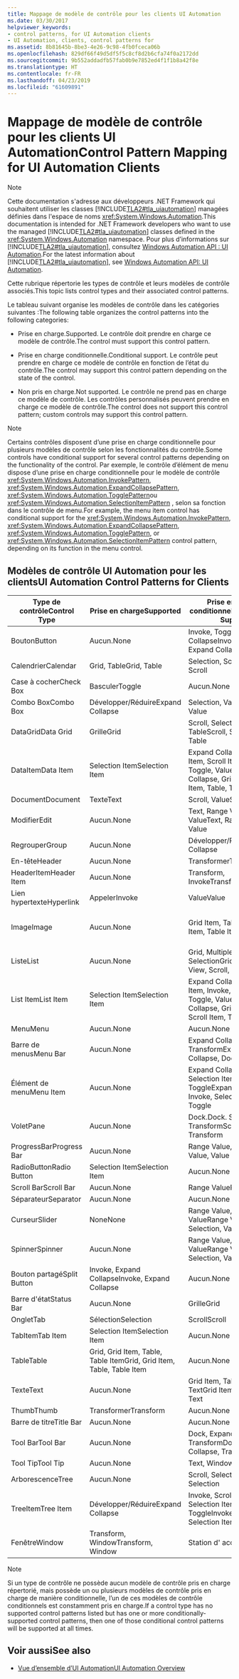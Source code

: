 ```yaml
---
title: Mappage de modèle de contrôle pour les clients UI Automation
ms.date: 03/30/2017
helpviewer_keywords:
- control patterns, for UI Automation clients
- UI Automation, clients, control patterns for
ms.assetid: 8b81645b-8be3-4e26-9c98-4fb0fceca06b
ms.openlocfilehash: 829df66f49d5df5f5c8cf8d2b6cfa74f0a2172dd
ms.sourcegitcommit: 9b552addadfb57fab0b9e7852ed4f1f1b8a42f8e
ms.translationtype: HT
ms.contentlocale: fr-FR
ms.lasthandoff: 04/23/2019
ms.locfileid: "61609891"
---
```

# <a name="control-pattern-mapping-for-ui-automation-clients"></a><span data-ttu-id="a9bbe-102">Mappage de modèle de contrôle pour les clients UI Automation</span><span class="sxs-lookup"><span data-stu-id="a9bbe-102">Control Pattern Mapping for UI Automation Clients</span></span>
> [!NOTE]
>  <span data-ttu-id="a9bbe-103">Cette documentation s'adresse aux développeurs .NET Framework qui souhaitent utiliser les classes [!INCLUDE[TLA2#tla_uiautomation](../../../includes/tla2sharptla-uiautomation-md.md)] managées définies dans l'espace de noms <xref:System.Windows.Automation>.</span><span class="sxs-lookup"><span data-stu-id="a9bbe-103">This documentation is intended for .NET Framework developers who want to use the managed [!INCLUDE[TLA2#tla_uiautomation](../../../includes/tla2sharptla-uiautomation-md.md)] classes defined in the <xref:System.Windows.Automation> namespace.</span></span> <span data-ttu-id="a9bbe-104">Pour plus d’informations sur [!INCLUDE[TLA2#tla_uiautomation](../../../includes/tla2sharptla-uiautomation-md.md)], consultez [Windows Automation API : UI Automation](https://go.microsoft.com/fwlink/?LinkID=156746).</span><span class="sxs-lookup"><span data-stu-id="a9bbe-104">For the latest information about [!INCLUDE[TLA2#tla_uiautomation](../../../includes/tla2sharptla-uiautomation-md.md)], see [Windows Automation API: UI Automation](https://go.microsoft.com/fwlink/?LinkID=156746).</span></span>  
  
 <span data-ttu-id="a9bbe-105">Cette rubrique répertorie les types de contrôle et leurs modèles de contrôle associés.</span><span class="sxs-lookup"><span data-stu-id="a9bbe-105">This topic lists control types and their associated control patterns.</span></span>  
  
 <span data-ttu-id="a9bbe-106">Le tableau suivant organise les modèles de contrôle dans les catégories suivantes :</span><span class="sxs-lookup"><span data-stu-id="a9bbe-106">The following table organizes the control patterns into the following categories:</span></span>  
  
- <span data-ttu-id="a9bbe-107">Prise en charge.</span><span class="sxs-lookup"><span data-stu-id="a9bbe-107">Supported.</span></span> <span data-ttu-id="a9bbe-108">Le contrôle doit prendre en charge ce modèle de contrôle.</span><span class="sxs-lookup"><span data-stu-id="a9bbe-108">The control must support this control pattern.</span></span>  
  
- <span data-ttu-id="a9bbe-109">Prise en charge conditionnelle.</span><span class="sxs-lookup"><span data-stu-id="a9bbe-109">Conditional support.</span></span> <span data-ttu-id="a9bbe-110">Le contrôle peut prendre en charge ce modèle de contrôle en fonction de l’état du contrôle.</span><span class="sxs-lookup"><span data-stu-id="a9bbe-110">The control may support this control pattern depending on the state of the control.</span></span>  
  
- <span data-ttu-id="a9bbe-111">Non pris en charge.</span><span class="sxs-lookup"><span data-stu-id="a9bbe-111">Not supported.</span></span> <span data-ttu-id="a9bbe-112">Le contrôle ne prend pas en charge ce modèle de contrôle. Les contrôles personnalisés peuvent prendre en charge ce modèle de contrôle.</span><span class="sxs-lookup"><span data-stu-id="a9bbe-112">The control does not support this control pattern; custom controls may support this control pattern.</span></span>  
  
> [!NOTE]
>  <span data-ttu-id="a9bbe-113">Certains contrôles disposent d’une prise en charge conditionnelle pour plusieurs modèles de contrôle selon les fonctionnalités du contrôle.</span><span class="sxs-lookup"><span data-stu-id="a9bbe-113">Some controls have conditional support for several control patterns depending on the functionality of the control.</span></span> <span data-ttu-id="a9bbe-114">Par exemple, le contrôle d’élément de menu dispose d’une prise en charge conditionnelle pour le modèle de contrôle <xref:System.Windows.Automation.InvokePattern>, <xref:System.Windows.Automation.ExpandCollapsePattern>, <xref:System.Windows.Automation.TogglePattern>ou <xref:System.Windows.Automation.SelectionItemPattern> , selon sa fonction dans le contrôle de menu.</span><span class="sxs-lookup"><span data-stu-id="a9bbe-114">For example, the menu item control has conditional support for the <xref:System.Windows.Automation.InvokePattern>, <xref:System.Windows.Automation.ExpandCollapsePattern>, <xref:System.Windows.Automation.TogglePattern>, or <xref:System.Windows.Automation.SelectionItemPattern> control pattern, depending on its function in the menu control.</span></span>  
  
<a name="control_mapping_clients"></a>   
## <a name="ui-automation-control-patterns-for-clients"></a><span data-ttu-id="a9bbe-115">Modèles de contrôle UI Automation pour les clients</span><span class="sxs-lookup"><span data-stu-id="a9bbe-115">UI Automation Control Patterns for Clients</span></span>  
  
|<span data-ttu-id="a9bbe-116">Type de contrôle</span><span class="sxs-lookup"><span data-stu-id="a9bbe-116">Control Type</span></span>|<span data-ttu-id="a9bbe-117">Prise en charge</span><span class="sxs-lookup"><span data-stu-id="a9bbe-117">Supported</span></span>|<span data-ttu-id="a9bbe-118">Prise en charge conditionnelle</span><span class="sxs-lookup"><span data-stu-id="a9bbe-118">Conditional Support</span></span>|<span data-ttu-id="a9bbe-119">Non prise en charge</span><span class="sxs-lookup"><span data-stu-id="a9bbe-119">Not Supported</span></span>|  
|------------------|---------------|-------------------------|-------------------|  
|<span data-ttu-id="a9bbe-120">Bouton</span><span class="sxs-lookup"><span data-stu-id="a9bbe-120">Button</span></span>|<span data-ttu-id="a9bbe-121">Aucun.</span><span class="sxs-lookup"><span data-stu-id="a9bbe-121">None</span></span>|<span data-ttu-id="a9bbe-122">Invoke, Toggle, Expand Collapse</span><span class="sxs-lookup"><span data-stu-id="a9bbe-122">Invoke, Toggle, Expand Collapse</span></span>|<span data-ttu-id="a9bbe-123">Aucun.</span><span class="sxs-lookup"><span data-stu-id="a9bbe-123">None</span></span>|  
|<span data-ttu-id="a9bbe-124">Calendrier</span><span class="sxs-lookup"><span data-stu-id="a9bbe-124">Calendar</span></span>|<span data-ttu-id="a9bbe-125">Grid, Table</span><span class="sxs-lookup"><span data-stu-id="a9bbe-125">Grid, Table</span></span>|<span data-ttu-id="a9bbe-126">Selection, Scroll</span><span class="sxs-lookup"><span data-stu-id="a9bbe-126">Selection, Scroll</span></span>|<span data-ttu-id="a9bbe-127">Value</span><span class="sxs-lookup"><span data-stu-id="a9bbe-127">Value</span></span>|  
|<span data-ttu-id="a9bbe-128">Case à cocher</span><span class="sxs-lookup"><span data-stu-id="a9bbe-128">Check Box</span></span>|<span data-ttu-id="a9bbe-129">Basculer</span><span class="sxs-lookup"><span data-stu-id="a9bbe-129">Toggle</span></span>|<span data-ttu-id="a9bbe-130">Aucun.</span><span class="sxs-lookup"><span data-stu-id="a9bbe-130">None</span></span>|<span data-ttu-id="a9bbe-131">Aucun.</span><span class="sxs-lookup"><span data-stu-id="a9bbe-131">None</span></span>|  
|<span data-ttu-id="a9bbe-132">Combo Box</span><span class="sxs-lookup"><span data-stu-id="a9bbe-132">Combo Box</span></span>|<span data-ttu-id="a9bbe-133">Développer/Réduire</span><span class="sxs-lookup"><span data-stu-id="a9bbe-133">Expand Collapse</span></span>|<span data-ttu-id="a9bbe-134">Selection, Value</span><span class="sxs-lookup"><span data-stu-id="a9bbe-134">Selection, Value</span></span>|<span data-ttu-id="a9bbe-135">Scroll</span><span class="sxs-lookup"><span data-stu-id="a9bbe-135">Scroll</span></span>|  
|<span data-ttu-id="a9bbe-136">DataGrid</span><span class="sxs-lookup"><span data-stu-id="a9bbe-136">Data Grid</span></span>|<span data-ttu-id="a9bbe-137">Grille</span><span class="sxs-lookup"><span data-stu-id="a9bbe-137">Grid</span></span>|<span data-ttu-id="a9bbe-138">Scroll, Selection, Table</span><span class="sxs-lookup"><span data-stu-id="a9bbe-138">Scroll, Selection, Table</span></span>|<span data-ttu-id="a9bbe-139">Aucun.</span><span class="sxs-lookup"><span data-stu-id="a9bbe-139">None</span></span>|  
|<span data-ttu-id="a9bbe-140">DataItem</span><span class="sxs-lookup"><span data-stu-id="a9bbe-140">Data Item</span></span>|<span data-ttu-id="a9bbe-141">Selection Item</span><span class="sxs-lookup"><span data-stu-id="a9bbe-141">Selection Item</span></span>|<span data-ttu-id="a9bbe-142">Expand Collapse, Grid Item, Scroll Item, Table, Toggle, Value</span><span class="sxs-lookup"><span data-stu-id="a9bbe-142">Expand Collapse, Grid Item, Scroll Item, Table, Toggle, Value</span></span>|<span data-ttu-id="a9bbe-143">Aucun.</span><span class="sxs-lookup"><span data-stu-id="a9bbe-143">None</span></span>|  
|<span data-ttu-id="a9bbe-144">Document</span><span class="sxs-lookup"><span data-stu-id="a9bbe-144">Document</span></span>|<span data-ttu-id="a9bbe-145">Texte</span><span class="sxs-lookup"><span data-stu-id="a9bbe-145">Text</span></span>|<span data-ttu-id="a9bbe-146">Scroll, Value</span><span class="sxs-lookup"><span data-stu-id="a9bbe-146">Scroll, Value</span></span>|<span data-ttu-id="a9bbe-147">Aucun.</span><span class="sxs-lookup"><span data-stu-id="a9bbe-147">None</span></span>|  
|<span data-ttu-id="a9bbe-148">Modifier</span><span class="sxs-lookup"><span data-stu-id="a9bbe-148">Edit</span></span>|<span data-ttu-id="a9bbe-149">Aucun.</span><span class="sxs-lookup"><span data-stu-id="a9bbe-149">None</span></span>|<span data-ttu-id="a9bbe-150">Text, Range Value, Value</span><span class="sxs-lookup"><span data-stu-id="a9bbe-150">Text, Range Value, Value</span></span>|<span data-ttu-id="a9bbe-151">Aucun.</span><span class="sxs-lookup"><span data-stu-id="a9bbe-151">None</span></span>|  
|<span data-ttu-id="a9bbe-152">Regrouper</span><span class="sxs-lookup"><span data-stu-id="a9bbe-152">Group</span></span>|<span data-ttu-id="a9bbe-153">Aucun.</span><span class="sxs-lookup"><span data-stu-id="a9bbe-153">None</span></span>|<span data-ttu-id="a9bbe-154">Développer/Réduire</span><span class="sxs-lookup"><span data-stu-id="a9bbe-154">Expand Collapse</span></span>|<span data-ttu-id="a9bbe-155">Aucun.</span><span class="sxs-lookup"><span data-stu-id="a9bbe-155">None</span></span>|  
|<span data-ttu-id="a9bbe-156">En-tête</span><span class="sxs-lookup"><span data-stu-id="a9bbe-156">Header</span></span>|<span data-ttu-id="a9bbe-157">Aucun.</span><span class="sxs-lookup"><span data-stu-id="a9bbe-157">None</span></span>|<span data-ttu-id="a9bbe-158">Transformer</span><span class="sxs-lookup"><span data-stu-id="a9bbe-158">Transform</span></span>|<span data-ttu-id="a9bbe-159">Aucun.</span><span class="sxs-lookup"><span data-stu-id="a9bbe-159">None</span></span>|  
|<span data-ttu-id="a9bbe-160">HeaderItem</span><span class="sxs-lookup"><span data-stu-id="a9bbe-160">Header Item</span></span>|<span data-ttu-id="a9bbe-161">Aucun.</span><span class="sxs-lookup"><span data-stu-id="a9bbe-161">None</span></span>|<span data-ttu-id="a9bbe-162">Transform, Invoke</span><span class="sxs-lookup"><span data-stu-id="a9bbe-162">Transform, Invoke</span></span>|<span data-ttu-id="a9bbe-163">Aucun.</span><span class="sxs-lookup"><span data-stu-id="a9bbe-163">None</span></span>|  
|<span data-ttu-id="a9bbe-164">Lien hypertexte</span><span class="sxs-lookup"><span data-stu-id="a9bbe-164">Hyperlink</span></span>|<span data-ttu-id="a9bbe-165">Appeler</span><span class="sxs-lookup"><span data-stu-id="a9bbe-165">Invoke</span></span>|<span data-ttu-id="a9bbe-166">Value</span><span class="sxs-lookup"><span data-stu-id="a9bbe-166">Value</span></span>|<span data-ttu-id="a9bbe-167">Aucun.</span><span class="sxs-lookup"><span data-stu-id="a9bbe-167">None</span></span>|  
|<span data-ttu-id="a9bbe-168">Image</span><span class="sxs-lookup"><span data-stu-id="a9bbe-168">Image</span></span>|<span data-ttu-id="a9bbe-169">Aucun.</span><span class="sxs-lookup"><span data-stu-id="a9bbe-169">None</span></span>|<span data-ttu-id="a9bbe-170">Grid Item, Table Item</span><span class="sxs-lookup"><span data-stu-id="a9bbe-170">Grid Item, Table Item</span></span>|<span data-ttu-id="a9bbe-171">Invoke, Selection Item</span><span class="sxs-lookup"><span data-stu-id="a9bbe-171">Invoke, Selection Item</span></span>|  
|<span data-ttu-id="a9bbe-172">Liste</span><span class="sxs-lookup"><span data-stu-id="a9bbe-172">List</span></span>|<span data-ttu-id="a9bbe-173">Aucun.</span><span class="sxs-lookup"><span data-stu-id="a9bbe-173">None</span></span>|<span data-ttu-id="a9bbe-174">Grid, Multiple View, Scroll, Selection</span><span class="sxs-lookup"><span data-stu-id="a9bbe-174">Grid, Multiple View, Scroll, Selection</span></span>|<span data-ttu-id="a9bbe-175">Table</span><span class="sxs-lookup"><span data-stu-id="a9bbe-175">Table</span></span>|  
|<span data-ttu-id="a9bbe-176">List Item</span><span class="sxs-lookup"><span data-stu-id="a9bbe-176">List Item</span></span>|<span data-ttu-id="a9bbe-177">Selection Item</span><span class="sxs-lookup"><span data-stu-id="a9bbe-177">Selection Item</span></span>|<span data-ttu-id="a9bbe-178">Expand Collapse, Grid Item, Invoke, Scroll Item, Toggle, Value</span><span class="sxs-lookup"><span data-stu-id="a9bbe-178">Expand Collapse, Grid Item, Invoke, Scroll Item, Toggle, Value</span></span>|<span data-ttu-id="a9bbe-179">Aucun.</span><span class="sxs-lookup"><span data-stu-id="a9bbe-179">None</span></span>|  
|<span data-ttu-id="a9bbe-180">Menu</span><span class="sxs-lookup"><span data-stu-id="a9bbe-180">Menu</span></span>|<span data-ttu-id="a9bbe-181">Aucun.</span><span class="sxs-lookup"><span data-stu-id="a9bbe-181">None</span></span>|<span data-ttu-id="a9bbe-182">Aucun.</span><span class="sxs-lookup"><span data-stu-id="a9bbe-182">None</span></span>|<span data-ttu-id="a9bbe-183">Aucun.</span><span class="sxs-lookup"><span data-stu-id="a9bbe-183">None</span></span>|  
|<span data-ttu-id="a9bbe-184">Barre de menus</span><span class="sxs-lookup"><span data-stu-id="a9bbe-184">Menu Bar</span></span>|<span data-ttu-id="a9bbe-185">Aucun.</span><span class="sxs-lookup"><span data-stu-id="a9bbe-185">None</span></span>|<span data-ttu-id="a9bbe-186">Expand Collapse, Dock, Transform</span><span class="sxs-lookup"><span data-stu-id="a9bbe-186">Expand Collapse, Dock, Transform</span></span>|<span data-ttu-id="a9bbe-187">Aucun.</span><span class="sxs-lookup"><span data-stu-id="a9bbe-187">None</span></span>|  
|<span data-ttu-id="a9bbe-188">Élément de menu</span><span class="sxs-lookup"><span data-stu-id="a9bbe-188">Menu Item</span></span>|<span data-ttu-id="a9bbe-189">Aucun.</span><span class="sxs-lookup"><span data-stu-id="a9bbe-189">None</span></span>|<span data-ttu-id="a9bbe-190">Expand Collapse, Invoke, Selection Item, Toggle</span><span class="sxs-lookup"><span data-stu-id="a9bbe-190">Expand Collapse, Invoke, Selection Item, Toggle</span></span>|<span data-ttu-id="a9bbe-191">Aucun.</span><span class="sxs-lookup"><span data-stu-id="a9bbe-191">None</span></span>|  
|<span data-ttu-id="a9bbe-192">Volet</span><span class="sxs-lookup"><span data-stu-id="a9bbe-192">Pane</span></span>|<span data-ttu-id="a9bbe-193">Aucun.</span><span class="sxs-lookup"><span data-stu-id="a9bbe-193">None</span></span>|<span data-ttu-id="a9bbe-194">Dock.</span><span class="sxs-lookup"><span data-stu-id="a9bbe-194">Dock.</span></span> <span data-ttu-id="a9bbe-195">Scroll, Transform</span><span class="sxs-lookup"><span data-stu-id="a9bbe-195">Scroll, Transform</span></span>|<span data-ttu-id="a9bbe-196">Fenêtre</span><span class="sxs-lookup"><span data-stu-id="a9bbe-196">Window</span></span>|  
|<span data-ttu-id="a9bbe-197">ProgressBar</span><span class="sxs-lookup"><span data-stu-id="a9bbe-197">Progress Bar</span></span>|<span data-ttu-id="a9bbe-198">Aucun.</span><span class="sxs-lookup"><span data-stu-id="a9bbe-198">None</span></span>|<span data-ttu-id="a9bbe-199">Range Value, Value</span><span class="sxs-lookup"><span data-stu-id="a9bbe-199">Range Value, Value</span></span>|<span data-ttu-id="a9bbe-200">Aucun.</span><span class="sxs-lookup"><span data-stu-id="a9bbe-200">None</span></span>|  
|<span data-ttu-id="a9bbe-201">RadioButton</span><span class="sxs-lookup"><span data-stu-id="a9bbe-201">Radio Button</span></span>|<span data-ttu-id="a9bbe-202">Selection Item</span><span class="sxs-lookup"><span data-stu-id="a9bbe-202">Selection Item</span></span>|<span data-ttu-id="a9bbe-203">Aucun.</span><span class="sxs-lookup"><span data-stu-id="a9bbe-203">None</span></span>|<span data-ttu-id="a9bbe-204">Basculer</span><span class="sxs-lookup"><span data-stu-id="a9bbe-204">Toggle</span></span>|  
|<span data-ttu-id="a9bbe-205">Scroll Bar</span><span class="sxs-lookup"><span data-stu-id="a9bbe-205">Scroll Bar</span></span>|<span data-ttu-id="a9bbe-206">Aucun.</span><span class="sxs-lookup"><span data-stu-id="a9bbe-206">None</span></span>|<span data-ttu-id="a9bbe-207">Range Value</span><span class="sxs-lookup"><span data-stu-id="a9bbe-207">Range Value</span></span>|<span data-ttu-id="a9bbe-208">Scroll</span><span class="sxs-lookup"><span data-stu-id="a9bbe-208">Scroll</span></span>|  
|<span data-ttu-id="a9bbe-209">Séparateur</span><span class="sxs-lookup"><span data-stu-id="a9bbe-209">Separator</span></span>|<span data-ttu-id="a9bbe-210">Aucun.</span><span class="sxs-lookup"><span data-stu-id="a9bbe-210">None</span></span>|<span data-ttu-id="a9bbe-211">Aucun.</span><span class="sxs-lookup"><span data-stu-id="a9bbe-211">None</span></span>|<span data-ttu-id="a9bbe-212">Aucun.</span><span class="sxs-lookup"><span data-stu-id="a9bbe-212">None</span></span>|  
|<span data-ttu-id="a9bbe-213">Curseur</span><span class="sxs-lookup"><span data-stu-id="a9bbe-213">Slider</span></span>|<span data-ttu-id="a9bbe-214">None</span><span class="sxs-lookup"><span data-stu-id="a9bbe-214">None</span></span>|<span data-ttu-id="a9bbe-215">Range Value, Selection, Value</span><span class="sxs-lookup"><span data-stu-id="a9bbe-215">Range Value, Selection, Value</span></span>|<span data-ttu-id="a9bbe-216">Aucun.</span><span class="sxs-lookup"><span data-stu-id="a9bbe-216">None</span></span>|  
|<span data-ttu-id="a9bbe-217">Spinner</span><span class="sxs-lookup"><span data-stu-id="a9bbe-217">Spinner</span></span>|<span data-ttu-id="a9bbe-218">Aucun.</span><span class="sxs-lookup"><span data-stu-id="a9bbe-218">None</span></span>|<span data-ttu-id="a9bbe-219">Range Value, Selection, Value</span><span class="sxs-lookup"><span data-stu-id="a9bbe-219">Range Value, Selection, Value</span></span>|<span data-ttu-id="a9bbe-220">Aucun.</span><span class="sxs-lookup"><span data-stu-id="a9bbe-220">None</span></span>|  
|<span data-ttu-id="a9bbe-221">Bouton partagé</span><span class="sxs-lookup"><span data-stu-id="a9bbe-221">Split Button</span></span>|<span data-ttu-id="a9bbe-222">Invoke, Expand Collapse</span><span class="sxs-lookup"><span data-stu-id="a9bbe-222">Invoke, Expand Collapse</span></span>|<span data-ttu-id="a9bbe-223">Aucun.</span><span class="sxs-lookup"><span data-stu-id="a9bbe-223">None</span></span>|<span data-ttu-id="a9bbe-224">Aucun.</span><span class="sxs-lookup"><span data-stu-id="a9bbe-224">None</span></span>|  
|<span data-ttu-id="a9bbe-225">Barre d'état</span><span class="sxs-lookup"><span data-stu-id="a9bbe-225">Status Bar</span></span>|<span data-ttu-id="a9bbe-226">Aucun.</span><span class="sxs-lookup"><span data-stu-id="a9bbe-226">None</span></span>|<span data-ttu-id="a9bbe-227">Grille</span><span class="sxs-lookup"><span data-stu-id="a9bbe-227">Grid</span></span>|<span data-ttu-id="a9bbe-228">Aucun.</span><span class="sxs-lookup"><span data-stu-id="a9bbe-228">None</span></span>|  
|<span data-ttu-id="a9bbe-229">Onglet</span><span class="sxs-lookup"><span data-stu-id="a9bbe-229">Tab</span></span>|<span data-ttu-id="a9bbe-230">Sélection</span><span class="sxs-lookup"><span data-stu-id="a9bbe-230">Selection</span></span>|<span data-ttu-id="a9bbe-231">Scroll</span><span class="sxs-lookup"><span data-stu-id="a9bbe-231">Scroll</span></span>|<span data-ttu-id="a9bbe-232">Aucun.</span><span class="sxs-lookup"><span data-stu-id="a9bbe-232">None</span></span>|  
|<span data-ttu-id="a9bbe-233">TabItem</span><span class="sxs-lookup"><span data-stu-id="a9bbe-233">Tab Item</span></span>|<span data-ttu-id="a9bbe-234">Selection Item</span><span class="sxs-lookup"><span data-stu-id="a9bbe-234">Selection Item</span></span>|<span data-ttu-id="a9bbe-235">Aucun.</span><span class="sxs-lookup"><span data-stu-id="a9bbe-235">None</span></span>|<span data-ttu-id="a9bbe-236">Appeler</span><span class="sxs-lookup"><span data-stu-id="a9bbe-236">Invoke</span></span>|  
|<span data-ttu-id="a9bbe-237">Table</span><span class="sxs-lookup"><span data-stu-id="a9bbe-237">Table</span></span>|<span data-ttu-id="a9bbe-238">Grid, Grid Item, Table, Table Item</span><span class="sxs-lookup"><span data-stu-id="a9bbe-238">Grid, Grid Item, Table, Table Item</span></span>|<span data-ttu-id="a9bbe-239">Aucun.</span><span class="sxs-lookup"><span data-stu-id="a9bbe-239">None</span></span>|<span data-ttu-id="a9bbe-240">Aucun.</span><span class="sxs-lookup"><span data-stu-id="a9bbe-240">None</span></span>|  
|<span data-ttu-id="a9bbe-241">Texte</span><span class="sxs-lookup"><span data-stu-id="a9bbe-241">Text</span></span>|<span data-ttu-id="a9bbe-242">Aucun.</span><span class="sxs-lookup"><span data-stu-id="a9bbe-242">None</span></span>|<span data-ttu-id="a9bbe-243">Grid Item, Table Item, Text</span><span class="sxs-lookup"><span data-stu-id="a9bbe-243">Grid Item, Table Item, Text</span></span>|<span data-ttu-id="a9bbe-244">Value</span><span class="sxs-lookup"><span data-stu-id="a9bbe-244">Value</span></span>|  
|<span data-ttu-id="a9bbe-245">Thumb</span><span class="sxs-lookup"><span data-stu-id="a9bbe-245">Thumb</span></span>|<span data-ttu-id="a9bbe-246">Transformer</span><span class="sxs-lookup"><span data-stu-id="a9bbe-246">Transform</span></span>|<span data-ttu-id="a9bbe-247">Aucun.</span><span class="sxs-lookup"><span data-stu-id="a9bbe-247">None</span></span>|<span data-ttu-id="a9bbe-248">Aucun.</span><span class="sxs-lookup"><span data-stu-id="a9bbe-248">None</span></span>|  
|<span data-ttu-id="a9bbe-249">Barre de titre</span><span class="sxs-lookup"><span data-stu-id="a9bbe-249">Title Bar</span></span>|<span data-ttu-id="a9bbe-250">Aucun.</span><span class="sxs-lookup"><span data-stu-id="a9bbe-250">None</span></span>|<span data-ttu-id="a9bbe-251">Aucun.</span><span class="sxs-lookup"><span data-stu-id="a9bbe-251">None</span></span>|<span data-ttu-id="a9bbe-252">Aucun.</span><span class="sxs-lookup"><span data-stu-id="a9bbe-252">None</span></span>|  
|<span data-ttu-id="a9bbe-253">Tool Bar</span><span class="sxs-lookup"><span data-stu-id="a9bbe-253">Tool Bar</span></span>|<span data-ttu-id="a9bbe-254">Aucun.</span><span class="sxs-lookup"><span data-stu-id="a9bbe-254">None</span></span>|<span data-ttu-id="a9bbe-255">Dock, Expand Collapse, Transform</span><span class="sxs-lookup"><span data-stu-id="a9bbe-255">Dock, Expand Collapse, Transform</span></span>|<span data-ttu-id="a9bbe-256">Aucun.</span><span class="sxs-lookup"><span data-stu-id="a9bbe-256">None</span></span>|  
|<span data-ttu-id="a9bbe-257">Tool Tip</span><span class="sxs-lookup"><span data-stu-id="a9bbe-257">Tool Tip</span></span>|<span data-ttu-id="a9bbe-258">Aucun.</span><span class="sxs-lookup"><span data-stu-id="a9bbe-258">None</span></span>|<span data-ttu-id="a9bbe-259">Text, Window</span><span class="sxs-lookup"><span data-stu-id="a9bbe-259">Text, Window</span></span>|<span data-ttu-id="a9bbe-260">Aucun.</span><span class="sxs-lookup"><span data-stu-id="a9bbe-260">None</span></span>|  
|<span data-ttu-id="a9bbe-261">Arborescence</span><span class="sxs-lookup"><span data-stu-id="a9bbe-261">Tree</span></span>|<span data-ttu-id="a9bbe-262">Aucun.</span><span class="sxs-lookup"><span data-stu-id="a9bbe-262">None</span></span>|<span data-ttu-id="a9bbe-263">Scroll, Selection</span><span class="sxs-lookup"><span data-stu-id="a9bbe-263">Scroll, Selection</span></span>|<span data-ttu-id="a9bbe-264">Aucun.</span><span class="sxs-lookup"><span data-stu-id="a9bbe-264">None</span></span>|  
|<span data-ttu-id="a9bbe-265">TreeItem</span><span class="sxs-lookup"><span data-stu-id="a9bbe-265">Tree Item</span></span>|<span data-ttu-id="a9bbe-266">Développer/Réduire</span><span class="sxs-lookup"><span data-stu-id="a9bbe-266">Expand Collapse</span></span>|<span data-ttu-id="a9bbe-267">Invoke, Scroll Item, Selection Item, Toggle</span><span class="sxs-lookup"><span data-stu-id="a9bbe-267">Invoke, Scroll Item, Selection Item, Toggle</span></span>|<span data-ttu-id="a9bbe-268">Aucun.</span><span class="sxs-lookup"><span data-stu-id="a9bbe-268">None</span></span>|  
|<span data-ttu-id="a9bbe-269">Fenêtre</span><span class="sxs-lookup"><span data-stu-id="a9bbe-269">Window</span></span>|<span data-ttu-id="a9bbe-270">Transform, Window</span><span class="sxs-lookup"><span data-stu-id="a9bbe-270">Transform, Window</span></span>|<span data-ttu-id="a9bbe-271">Station d' accueil</span><span class="sxs-lookup"><span data-stu-id="a9bbe-271">Dock</span></span>|<span data-ttu-id="a9bbe-272">Aucun.</span><span class="sxs-lookup"><span data-stu-id="a9bbe-272">None</span></span>|  
  
> [!NOTE]
>  <span data-ttu-id="a9bbe-273">Si un type de contrôle ne possède aucun modèle de contrôle pris en charge répertorié, mais possède un ou plusieurs modèles de contrôle pris en charge de manière conditionnelle, l’un de ces modèles de contrôle conditionnels est constamment pris en charge.</span><span class="sxs-lookup"><span data-stu-id="a9bbe-273">If a control type has no supported control patterns listed but has one or more conditionally-supported control patterns, then one of those conditional control patterns will be supported at all times.</span></span>  
  
## <a name="see-also"></a><span data-ttu-id="a9bbe-274">Voir aussi</span><span class="sxs-lookup"><span data-stu-id="a9bbe-274">See also</span></span>

- [<span data-ttu-id="a9bbe-275">Vue d’ensemble d’UI Automation</span><span class="sxs-lookup"><span data-stu-id="a9bbe-275">UI Automation Overview</span></span>](../../../docs/framework/ui-automation/ui-automation-overview.md)
